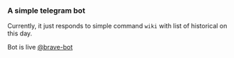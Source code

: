 ### A simple telegram bot
Currently, it just responds to simple command `wiki` with list of historical on this day.

Bot is live [@brave-bot](t.me/brave_my_bot)